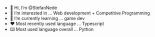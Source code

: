 - 👋 Hi, I’m @StefanNede
- 👀 I’m interested in ...
Web development + Competitive Programming
- 🌱 I’m currently learning ...
game dev
- ❤️ Most recently used language ...
Typescript
- ⌨️ Most used language overall ...
Python
